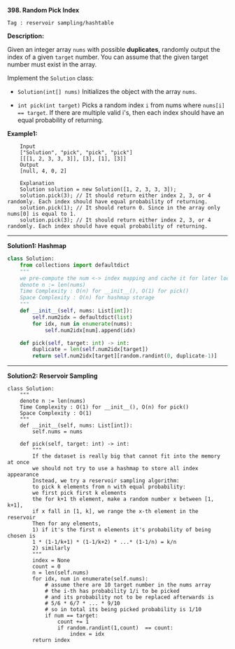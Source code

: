 **398. Random Pick Index**

```Tag : reservoir sampling/hashtable```

**Description:**

Given an integer array ```nums``` with possible **duplicates**, randomly output the index of a given ```target``` number. You can assume that the given target number must exist in the array.

Implement the ```Solution``` class:

+ ```Solution(int[] nums)``` Initializes the object with the array ```nums```.

+ ```int pick(int target)``` Picks a random index ```i``` from nums where ```nums[i] == target```. If there are multiple valid i's, then each index should have an equal probability of returning.

**Example1:**

		Input
		["Solution", "pick", "pick", "pick"]
		[[[1, 2, 3, 3, 3]], [3], [1], [3]]
		Output
		[null, 4, 0, 2]

		Explanation
		Solution solution = new Solution([1, 2, 3, 3, 3]);
		solution.pick(3); // It should return either index 2, 3, or 4 randomly. Each index should have equal probability of returning.
		solution.pick(1); // It should return 0. Since in the array only nums[0] is equal to 1.
		solution.pick(3); // It should return either index 2, 3, or 4 randomly. Each index should have equal probability of returning.

-----------

**Solution1: Hashmap**

```python
class Solution:
    from collections import defaultdict
    """
    we pre-compute the num <-> index mapping and cache it for later look up
    denote n := len(nums)
    Time Complexity : O(n) for __init__(), O(1) for pick()
    Space Complexity : O(n) for hashmap storage
    """
    def __init__(self, nums: List[int]):
        self.num2idx = defaultdict(list)
        for idx, num in enumerate(nums):
            self.num2idx[num].append(idx)

    def pick(self, target: int) -> int:
        duplicate = len(self.num2idx[target])
        return self.num2idx[target][random.randint(0, duplicate-1)]

```

-----------

**Solution2: Reservoir Sampling**

```
class Solution:
    """
    denote n := len(nums)
    Time Complexity : O(1) for __init__(), O(n) for pick()
    Space Complexity : O(1)
    """
    def __init__(self, nums: List[int]):
        self.nums = nums

    def pick(self, target: int) -> int:
        """
        If the dataset is really big that cannot fit into the memory at once
        we should not try to use a hashmap to store all index appearance
        Instead, we try a reservoir sampling algorithm:
        to pick k elements from n with equal probability:
        we first pick first k elements
        the for k+1 th element, make a random number x between [1, k+1],
        if x fall in [1, k], we range the x-th element in the reservoir
        Then for any elements,
        1) if it's the first n elements it's probability of being chosen is
        1 * (1-1/k+1) * (1-1/k+2) * ...* (1-1/n) = k/n 
        2) similarly
        """
        index = None
        count = 0
        n = len(self.nums)
        for idx, num in enumerate(self.nums):
            # assume there are 10 target number in the nums array
            # the i-th has probability 1/i to be picked
            # and its probability not to be replaced afterwards is
            # 5/6 * 6/7 * ... * 9/10
            # so in total its being picked probability is 1/10
            if num == target:
                count += 1
                if random.randint(1,count)  == count:
                    index = idx
        return index
```